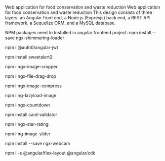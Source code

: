 Web application for food conservation and waste reduction
Web application for food conservation and waste reduction This design consists of three layers: an Angular front end, a Node.js (Expresjs) back end, a REST API framework, a Sequelize ORM, and a MySQL database.

NPM packages need to Installed in angular frontend project:
npm install --save ngx-shimmering-loader

npm i @auth0/angular-jwt

npm install sweetalert2

npm i ngx-image-cropper

npm i ngx-file-drag-drop

npm i ngx-image-compress

npm i ng-lazyload-image

npm i ngx-countdown

npm install card-validator

npm i ngx-star-rating

npm i ng-image-slider

npm install --save ngx-webcam

npm i -s @angular/flex-layout @angular/cdk
